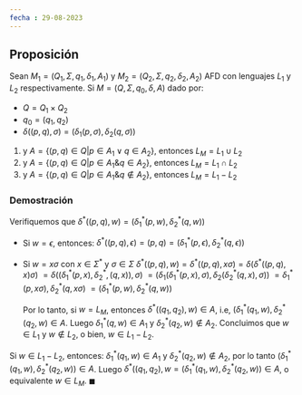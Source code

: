 ```yaml
---
fecha : 29-08-2023
---
```


## Proposición
Sean $M_1 = (Q_1,\Sigma,q_1,\delta_1,A_1)$ y $M_2=(Q_2,\Sigma,q_2,\delta_2,A_2)$ AFD con lenguajes $L_1$ y $L_2$ respectivamente.
Si $M=(Q,\Sigma,q_0,\delta,A)$ dado por:
- $Q=Q_{1} \times Q_2$
- $q_{0}=(q_1,q_2)$
- $\delta((p,q),\sigma) = (\delta_1(p,\sigma),\delta_2(q,\sigma))$
1) y $A = \{(p,q) \in Q | p \in A_{1} \lor q \in A_{2}\}$, entonces $L_{M}=L_{1} \cup L_{2}$
2) y $A = \{(p,q) \in Q | p \in A_{1} \& q \in A_{2}\}$, entonces $L_{M}=L_{1} \cap L_{2}$
3) y $A = \{(p,q) \in Q | p \in A_{1} \& q \notin A_{2}\}$, entonces $L_{M}=L_{1} - L_{2}$

### Demostración
Verifiquemos que $\delta^{*}((p,q),w) = (\delta_{1}^*(p,w),\delta_{2}^*(q,w))$
- Si $w = \epsilon$, entonces:
	$\delta^{*}((p,q),\epsilon) = (p,q) = (\delta_{1}^{*}(p,\epsilon),\delta_{2}^{*}(q,\epsilon))$
- Si $w=x\sigma$ con $x \in \Sigma^{*}$ y $\sigma \in \Sigma$
	$\delta^{*}((p,q),w) = \delta^{*}((p,q),x\sigma) = \delta(\delta^{*}((p,q),x)\sigma)$
	$= \delta((\delta_{1}^{*}(p,x),\delta_{2}^{*},(q,x)),\sigma)$
	$= (\delta_{1}(\delta_{1}^{*}(p,x),\sigma),\delta_{2}(\delta_{2}^{*}(q,x),\sigma))$
	$= \delta_{1}^{*}(p,x\sigma),\delta_{2}^{*}(q,x\sigma)$
	$= (\delta_{1}^{*}(p,w),\delta_{2}^{*}(q,w))$

	Por lo tanto, si $w = L_M$, entonces $\delta^{*}((q_{1},q_{2}),w)\in A$, i.e, $(\delta_{1}^{*}(q_{1},w),\delta_{2}^{*}(q_{2},w) \in A$.
	Luego $\delta_{1}^{*}(q,w) \in A_{1}$ y $\delta_{2}^{*}(q_{2},w) \notin A_{2}$. Concluimos que  $w \in L_{1}$ y $w \notin L_{2}$, o bien, $w \in L_{1} - L_{2}$.

Si $w \in L_{1} - L_{2}$, entonces:
$\delta_{1}^{*}(q_{1},w) \in A_{1}$ y $\delta_{2}^{*}(q_{2},w) \notin A_{2}$, por lo tanto $(\delta_{1}^{*}(q_1,w),\delta_{2}^{*}(q_{2},w)) \in A$.
Luego $\delta^{*}((q_{1},q_{2}),w = (\delta_{1}^{*}(q_{1},w),\delta_{2}^{*}(q_{2},w)) \in A$, o equivalente $w \in L_{M}$.
$\blacksquare$






